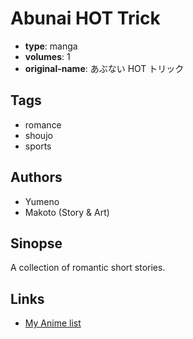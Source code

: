 # Abunai HOT Trick

-   **type**: manga
-   **volumes**: 1
-   **original-name**: あぶない HOT トリック

## Tags

-   romance
-   shoujo
-   sports

## Authors

-   Yumeno
-   Makoto (Story & Art)

## Sinopse

A collection of romantic short stories.

## Links

-   [My Anime list](https://myanimelist.net/manga/7504/Abunai_HOT_Trick)
